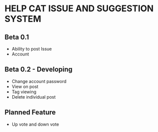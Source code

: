 HELP CAT ISSUE AND SUGGESTION SYSTEM
====================================

Beta 0.1
--------
- Ability to post Issue
- Account

Beta 0.2 - Developing
---------------------
- Change account password
- View on post
- Tag viewing
- Delete individual post

Planned Feature
---------------
- Up vote and down vote
